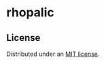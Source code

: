 rhopalic
========


## License

Distributed under an [MIT license](https://github.com/nikhaldi/rhopalic-ruby/blob/master/LICENSE.md).

